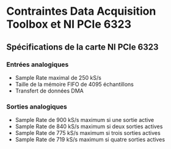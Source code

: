 # Contraintes Data Acquisition Toolbox et NI PCIe 6323

## Spécifications de la carte NI PCIe 6323

### Entrées analogiques

- Sample Rate maximal de 250 kS/s
- Taille de la mémoire FIFO de 4095 échantillons
- Transfert de données DMA

### Sorties analogiques

- Sample Rate de 900 kS/s maximum si une sortie active
- Sample Rate de 840 kS/s maximum si deux sorties actives
- Sample Rate de 775 kS/s maximum si trois sorties actives
- Sample Rate de 719 kS/s maximum si quatre sorties actives